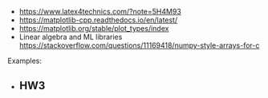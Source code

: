 - <https://www.latex4technics.com/?note=5H4M93>
- <https://matplotlib-cpp.readthedocs.io/en/latest/>
- <https://matplotlib.org/stable/plot_types/index>
- Linear algebra and ML libraries <https://stackoverflow.com/questions/11169418/numpy-style-arrays-for-c>

Examples: 
- HW3
  - 